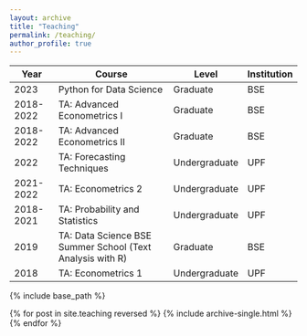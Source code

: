 ```yaml
---
layout: archive
title: "Teaching"
permalink: /teaching/
author_profile: true
---
```



| Year      	| Course 	| Level         	| Institution 	|
|-----------	|--------	|---------------	|-------------	|
| 2023 	| Python for Data Science 	| Graduate      	| BSE         	|
| 2018-2022 	| TA: Advanced Econometrics  I 	| Graduate      	| BSE         	|
| 2018-2022 	| TA: Advanced Econometrics II &nbsp; &nbsp; | Graduate      	| BSE         	|
| 2022      	| TA:  Forecasting Techniques  	|  Undergraduate             	|         UPF    	|
| 2021-2022 	| TA:  Econometrics 2  	|      Undergraduate         	|  UPF           	|
| 2018-2021   	| TA:  Probability and Statistics 	|     Undergraduate          	|       UPF      	|
| 2019 	| TA: Data Science BSE Summer School (Text Analysis with R)  	| Graduate      	| BSE         	|
| 2018      	| TA: Econometrics 1 	| Undergraduate 	| UPF         	|



{% include base_path %}

{% for post in site.teaching reversed %}
  {% include archive-single.html %}
{% endfor %}
